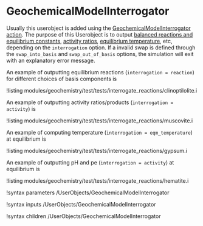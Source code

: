 # GeochemicalModelInterrogator

Usually this userobject is added using the [GeochemicalModelInterrogator action](GeochemicalModelInterrogator/index.md).  The purpose of this Userobject is to output [balanced reactions and equilibrium constants](reaction_balancing.md), [activity ratios](activity_ratios.md), [equilibrium temperature](eqm_temp_a.md), etc, depending on the `interrogation` option.  If a invalid swap is defined through the `swap_into_basis` and `swap_out_of_basis` options, the simulation will exit with an explanatory error message.

An example of outputting equilibrium reactions (`interrogation = reaction`) for different choices of basis components is

!listing modules/geochemistry/test/tests/interrogate_reactions/clinoptilolite.i

An example of outputting activity ratios/products (`interrogation = activity`) is

!listing modules/geochemistry/test/tests/interrogate_reactions/muscovite.i

An example of computing temperature (`interrogation = eqm_temperature`) at equilibrium is

!listing modules/geochemistry/test/tests/interrogate_reactions/gypsum.i

An example of outputting pH and pe (`interrogation = activity`) at equilibrium is

!listing modules/geochemistry/test/tests/interrogate_reactions/hematite.i


!syntax parameters /UserObjects/GeochemicalModelInterrogator

!syntax inputs /UserObjects/GeochemicalModelInterrogator

!syntax children /UserObjects/GeochemicalModelInterrogator
